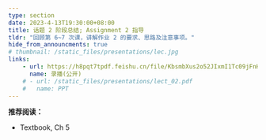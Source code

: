 ```yaml
---
type: section
date: 2023-4-13T19:30:00+08:00
title: 话题 2 阶段总结; Assignment 2 指导
tldr: "回顾第 6~7 次课，讲解作业 2 的要求、思路及注意事项。"
hide_from_announcments: true
# thumbnail: /static_files/presentations/lec.jpg
links:
    - url: https://h8pqt7tpdf.feishu.cn/file/KbsmbXus2o52JIxmI1Tc09jFnHd
      name: 录播(公开)
    # - url: /static_files/presentations/lect_02.pdf
    #   name: PPT
---
```


**推荐阅读：**

- Textbook, Ch 5
